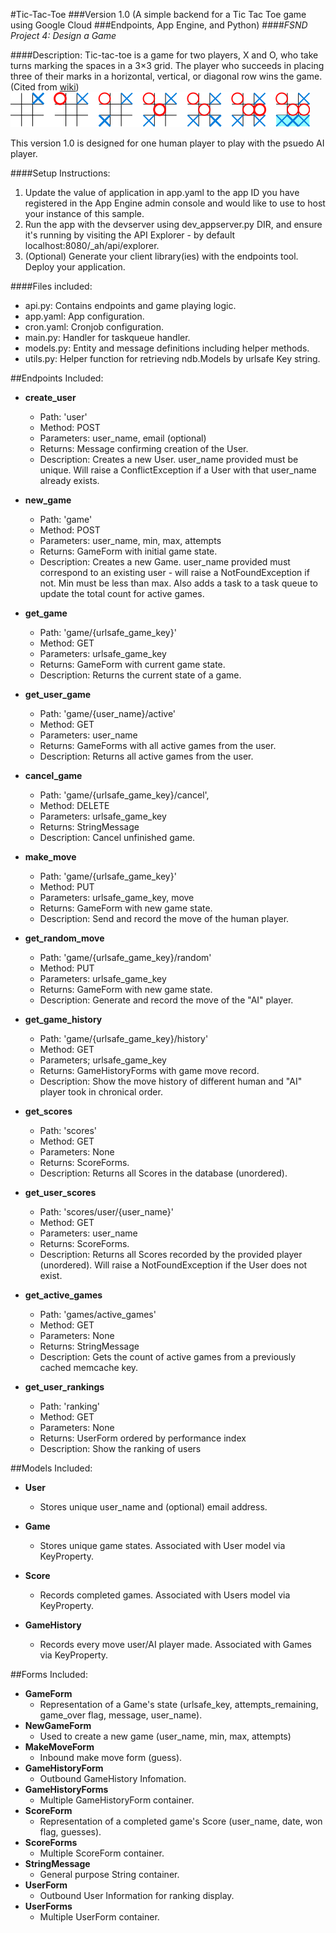 #Tic-Tac-Toe
###Version 1.0 (A simple backend for a Tic Tac Toe game using Google Cloud
###Endpoints, App Engine, and Python) 
####*FSND Project 4: Design a Game*

####Description:
Tic-tac-toe is a  game for two players, X and O, who take turns marking the 
spaces in a 3×3 grid. The player who succeeds in placing three of their marks 
in a horizontal, vertical, or diagonal row wins the game. (Cited from [wiki][1])
![Example of one tic-tac-toe game, won by X](images/example.png)

This version 1.0 is designed for one human player to play with the psuedo AI player. 

####Setup Instructions:
1.  Update the value of application in app.yaml to the app ID you have registered
 in the App Engine admin console and would like to use to host your instance of 
 this sample.
1.  Run the app with the devserver using dev_appserver.py DIR, and ensure it's
 running by visiting the API Explorer - by default localhost:8080/_ah/api/explorer.
1.  (Optional) Generate your client library(ies) with the endpoints tool.
 Deploy your application.

####Files included:
- api.py: Contains endpoints and game playing logic.
- app.yaml: App configuration.
- cron.yaml: Cronjob configuration.
- main.py: Handler for taskqueue handler.
- models.py: Entity and message definitions including helper methods.
- utils.py: Helper function for retrieving ndb.Models by urlsafe Key string.

##Endpoints Included:
 - **create_user**
    - Path: 'user'
    - Method: POST
    - Parameters: user_name, email (optional)
    - Returns: Message confirming creation of the User.
    - Description: Creates a new User. user_name provided must be unique. Will 
    raise a ConflictException if a User with that user_name already exists.
    
 - **new_game**
    - Path: 'game'
    - Method: POST
    - Parameters: user_name, min, max, attempts
    - Returns: GameForm with initial game state.
    - Description: Creates a new Game. user_name provided must correspond to an
    existing user - will raise a NotFoundException if not. Min must be less than
    max. Also adds a task to a task queue to update the total count for active games. 
     
 - **get_game**
    - Path: 'game/{urlsafe_game_key}'
    - Method: GET
    - Parameters: urlsafe_game_key
    - Returns: GameForm with current game state.
    - Description: Returns the current state of a game.
 

 - **get_user_game**
    - Path: 'game/{user_name}/active'
    - Method: GET
    - Parameters: user_name
    - Returns: GameForms with all active games from the user.
    - Description: Returns all active games from the user.

 - **cancel_game**
    - Path: 'game/{urlsafe_game_key}/cancel',
    - Method: DELETE
    - Parameters: urlsafe_game_key
    - Returns: StringMessage
    - Description: Cancel unfinished game.

 - **make_move**
    - Path: 'game/{urlsafe_game_key}'
    - Method: PUT
    - Parameters: urlsafe_game_key, move
    - Returns: GameForm with new game state.
    - Description: Send and record the move of the human player.

 - **get_random_move**
    - Path: 'game/{urlsafe_game_key}/random'
    - Method: PUT
    - Parameters: urlsafe_game_key
    - Returns: GameForm with new game state.
    - Description: Generate and record the move of the "AI" player.
 
 - **get_game_history**
    - Path: 'game/{urlsafe_game_key}/history'
    - Method: GET
    - Parameters; urlsafe_game_key
    - Returns: GameHistoryForms with game move record.
    - Description: Show the move history of different human and "AI" player took in chronical order.

 - **get_scores**
    - Path: 'scores'
    - Method: GET
    - Parameters: None
    - Returns: ScoreForms.
    - Description: Returns all Scores in the database (unordered).
    
 - **get_user_scores**
    - Path: 'scores/user/{user_name}'
    - Method: GET
    - Parameters: user_name
    - Returns: ScoreForms. 
    - Description: Returns all Scores recorded by the provided player (unordered).
    Will raise a NotFoundException if the User does not exist.
    
 - **get_active_games**
    - Path: 'games/active_games'
    - Method: GET
    - Parameters: None
    - Returns: StringMessage
    - Description: Gets the count of active games from a previously cached memcache key.

- **get_user_rankings**
    - Path: 'ranking'
    - Method: GET
    - Parameters: None
    - Returns: UserForm ordered by performance index
    - Description: Show the ranking of users


##Models Included:
 - **User**
    - Stores unique user_name and (optional) email address.
    
 - **Game**
    - Stores unique game states. Associated with User model via KeyProperty.
    
 - **Score**
    - Records completed games. Associated with Users model via KeyProperty.

 - **GameHistory**
    - Records every move user/AI player made. Associated with Games via KeyProperty.
    
##Forms Included:
 - **GameForm**
    - Representation of a Game's state (urlsafe_key, attempts_remaining,
    game_over flag, message, user_name).
 - **NewGameForm**
    - Used to create a new game (user_name, min, max, attempts)
 - **MakeMoveForm**
    - Inbound make move form (guess).
 - **GameHistoryForm**
    - Outbound GameHistory Infomation.
 - **GameHistoryForms**
    - Multiple GameHistoryForm container.
 - **ScoreForm**
    - Representation of a completed game's Score (user_name, date, won flag,
    guesses).
 - **ScoreForms**
    - Multiple ScoreForm container.
 - **StringMessage**
    - General purpose String container.
 - **UserForm**
    - Outbound User Information for ranking display.
 - **UserForms**
    - Multiple UserForm container.

 [1]: https://en.wikipedia.org/wiki/Tic-tac-toe



